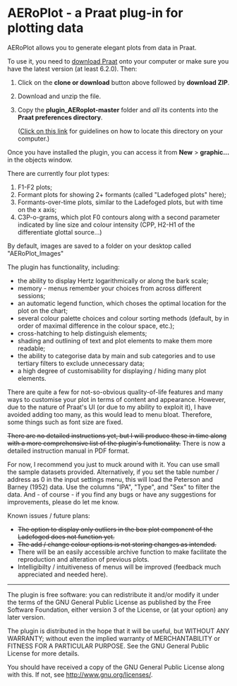 # AERoPlot - a Praat plug-in for plotting data

AERoPlot allows you to generate elegant plots from data in Praat.

To use it, you need to [download Praat](https://www.praat.org) onto your computer or make sure you have the latest version (at least 6.2.0). Then:
1. Click on the **clone or download** button above followed by **download ZIP**.
2. Download and unzip the file.
3. Copy the **plugin_AERoplot-master** folder and *all* its contents into the **Praat preferences directory**.

    ([Click on this link](http://www.fon.hum.uva.nl/praat/manual/preferences_directory.html) for guidelines on how to locate this directory on your computer.)

Once you have installed the plugin, you can access it from **New** > **graphic...** in the objects window.

There are currently four plot types:
1. F1-F2 plots;
2. Formant plots for showing 2+ formants (called "Ladefoged plots" here);
3. Formants-over-time plots, similar to the Ladefoged plots, but with time on the x axis;
4. C3P-o-grams, which plot F0 contours along with a second parameter indicated by line size and colour intensity (CPP, H2-H1 of the differentiate glottal source...)

By default, images are saved to a folder on your desktop called "AERoPlot_Images"

The plugin has functionality, including:
 * the ability to display Hertz logarithmically or along the bark scale;
 * memory - menus remember your choices from across different sessions;
 * an automatic legend function, which choses the optimal location for the plot on the chart;
 * several colour palette choices and colour sorting methods (default, by in order of maximal difference in the colour space, etc.);
 * cross-hatching to help distinguish elements;
 * shading and outlining of text and plot elements to make them more readable;
 * the ability to categorise data by main and sub categories and to use tertiary filters to exclude unnecessary data;
 * a high degree of customisability for displaying / hiding many plot elements.

There are quite a few for not-so-obvious quality-of-life features and many ways to customise your plot in terms of content and appearance. However, due to the nature of Praat's UI (or due to my ability to exploit it), I have avoided adding too many, as this would lead to menu bloat. Therefore, some things such as font size are fixed.

~~There are no detailed instructions yet, but I will produce these in time along with a more comprehensive list of the plugin's functionality.~~
There is now a detailed instruction manual in PDF format.

For now,  I recommend you just to muck around with it. You can use small the sample datasets provided. Alternatively, if you set the table number / address as 0 in the input settings menu, this will load the Peterson and Barney (1952) data. Use the columns "IPA", "Type", and "Sex" to filter the data. And - of course - if you find any bugs or have any suggestions for improvements, please do let me know. 


Known issues / future plans:
* ~~The option to display only outliers in the box plot component of the Ladefoged does not function yet.~~
* ~~The add / change colour options is not storing changes as intended.~~
* There will be an easily accessible archive function to make facilitate the reproduction and alteration of previous plots.
* Intelligibilty / intuitiveness of menus will be improved (feedback much appreciated and needed here).
___

The plugin is free software: you can redistribute it and/or modify it under the terms of the GNU General Public License as published by the Free Software Foundation, either version 3 of the License, or (at your option) any later version.

The plugin is distributed in the hope that it will be useful, but WITHOUT ANY  WARRANTY; without even the implied warranty of MERCHANTABILITY or FITNESS FOR A PARTICULAR PURPOSE. See the GNU General Public License for more details.

You should have received a copy of the GNU General Public License along with this. If not, see <http://www.gnu.org/licenses/>.
